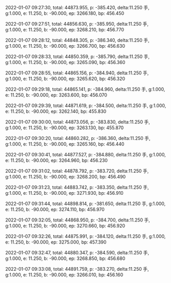 2022-01-07 09:27:30, total: 44873.955, p: -385.420, delta:11.250 手, g:1.000, e: 11.250, b: -90.000, ep: 3266.180, bp: 456.450

2022-01-07 09:27:51, total: 44856.630, p: -385.950, delta:11.250 手, g:1.000, e: 11.250, b: -90.000, ep: 3268.210, bp: 456.770

2022-01-07 09:28:12, total: 44848.305, p: -386.340, delta:11.250 手, g:1.000, e: 11.250, b: -90.000, ep: 3266.700, bp: 456.630

2022-01-07 09:28:33, total: 44850.359, p: -385.790, delta:11.250 手, g:1.000, e: 11.250, b: -90.000, ep: 3265.090, bp: 456.360

2022-01-07 09:28:55, total: 44865.156, p: -384.940, delta:11.250 手, g:1.000, e: 11.250, b: -90.000, ep: 3265.620, bp: 456.320

2022-01-07 09:29:18, total: 44865.141, p: -384.960, delta:11.250 手, g:1.000, e: 11.250, b: -90.000, ep: 3263.600, bp: 456.070

2022-01-07 09:29:39, total: 44871.619, p: -384.500, delta:11.250 手, g:1.000, e: 11.250, b: -90.000, ep: 3262.140, bp: 455.830

2022-01-07 09:30:00, total: 44873.056, p: -383.830, delta:11.250 手, g:1.000, e: 11.250, b: -90.000, ep: 3263.130, bp: 455.870

2022-01-07 09:30:20, total: 44860.282, p: -386.360, delta:11.250 手, g:1.000, e: 11.250, b: -90.000, ep: 3265.160, bp: 456.440

2022-01-07 09:30:41, total: 44877.527, p: -384.880, delta:11.250 手, g:1.000, e: 11.250, b: -90.000, ep: 3264.960, bp: 456.230

2022-01-07 09:31:02, total: 44878.792, p: -383.720, delta:11.250 手, g:1.000, e: 11.250, b: -90.000, ep: 3268.200, bp: 456.490

2022-01-07 09:31:23, total: 44883.742, p: -383.350, delta:11.250 手, g:1.000, e: 11.250, b: -90.000, ep: 3271.930, bp: 456.910

2022-01-07 09:31:44, total: 44898.814, p: -381.650, delta:11.250 手, g:1.000, e: 11.250, b: -90.000, ep: 3274.110, bp: 456.970

2022-01-07 09:32:05, total: 44868.950, p: -384.700, delta:11.250 手, g:1.000, e: 11.250, b: -90.000, ep: 3270.660, bp: 456.920

2022-01-07 09:32:26, total: 44875.991, p: -384.120, delta:11.250 手, g:1.000, e: 11.250, b: -90.000, ep: 3275.000, bp: 457.390

2022-01-07 09:32:47, total: 44880.347, p: -384.590, delta:11.250 手, g:1.000, e: 11.250, b: -90.000, ep: 3268.850, bp: 456.680

2022-01-07 09:33:08, total: 44891.759, p: -383.270, delta:11.250 手, g:1.000, e: 11.250, b: -90.000, ep: 3266.010, bp: 456.160